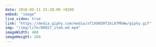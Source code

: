 ```yaml
---
date: 2016-05-11 15:20:09 +0200
embed: "image"
live_video: true
link: "https://media.giphy.com/media/xT1XGKD9T1kL97MhWw/giphy.gif"
img: "/img/life/00027_item.md.mp4"
imageWidth: 480
imageHeight: 268
---
```

